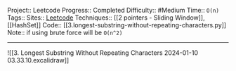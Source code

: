 Project:: Leetcode
Progress:: Completed
Difficulty:: #Medium 
Time:: `O(n)`
Tags:: 
Sites:: [Leetcode](https://leetcode.com/problems/longest-substring-without-repeating-characters/description/)
Techniques:: [[2 pointers - Sliding Window]], [[HashSet]] 
Code:: [[3.longest-substring-without-repeating-characters.py]]
Note:: if using brute force will be `O(n^2)`

---

![[3. Longest Substring Without Repeating Characters 2024-01-10 03.33.10.excalidraw]]

